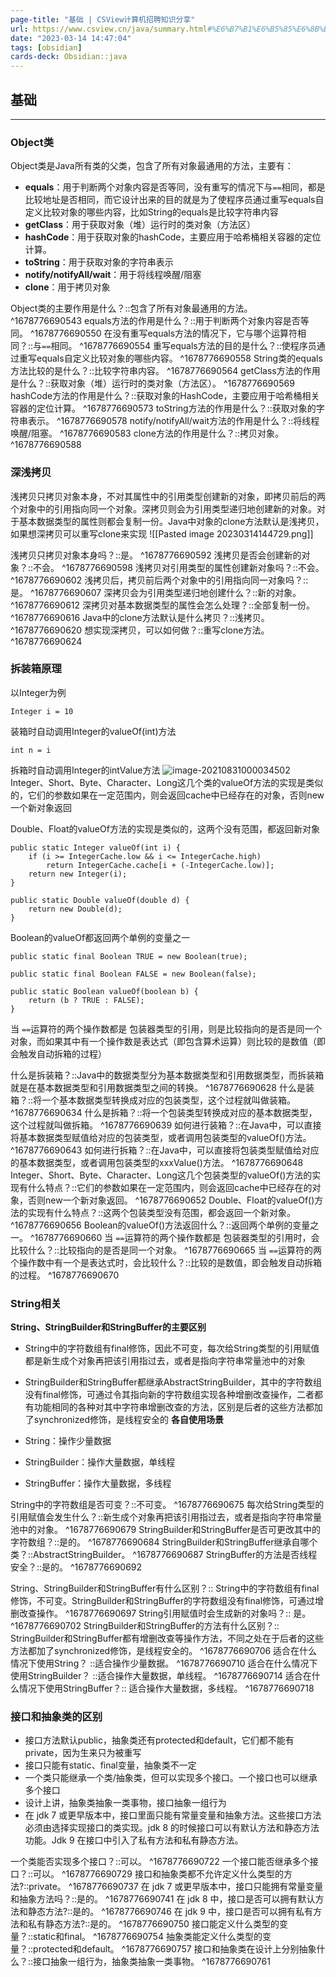 ```yaml
---
page-title: "基础 | CSView计算机招聘知识分享"
url: https://www.csview.cn/java/summary.html#%E6%B7%B1%E6%B5%85%E6%8B%B7%E8%B4%9D
date: "2023-03-14 14:47:04"
tags: [obsidian] 
cards-deck: Obsidian::java
---
```

## 基础

---

### Object类

Object类是Java所有类的父类，包含了所有对象最通用的方法，主要有：

-   **equals**：用于判断两个对象内容是否等同，没有重写的情况下与`==`相同，都是比较地址是否相同，而它设计出来的目的就是为了使程序员通过重写equals自定义比较对象的哪些内容，比如String的equals是比较字符串内容
-   **getClass**：用于获取对象（堆）运行时的类对象（方法区）
-   **hashCode**：用于获取对象的hashCode，主要应用于哈希桶相关容器的定位计算。
-   **toString**：用于获取对象的字符串表示
-   **notify/notifyAll/wait**：用于将线程唤醒/阻塞
-   **clone**：用于拷贝对象

Object类的主要作用是什么？::包含了所有对象最通用的方法。 ^1678776690543
equals方法的作用是什么？::用于判断两个对象内容是否等同。 ^1678776690550
在没有重写equals方法的情况下，它与哪个运算符相同？::与`==`相同。 ^1678776690554
重写equals方法的目的是什么？::使程序员通过重写equals自定义比较对象的哪些内容。 ^1678776690558
String类的equals方法比较的是什么？::比较字符串内容。 ^1678776690564
getClass方法的作用是什么？::获取对象（堆）运行时的类对象（方法区）。 ^1678776690569
hashCode方法的作用是什么？::获取对象的HashCode，主要应用于哈希桶相关容器的定位计算。 ^1678776690573
toString方法的作用是什么？::获取对象的字符串表示。 ^1678776690578
notify/notifyAll/wait方法的作用是什么？::将线程唤醒/阻塞。 ^1678776690583
clone方法的作用是什么？::拷贝对象。 ^1678776690588

### 深浅拷贝

浅拷贝只拷贝对象本身，不对其属性中的引用类型创建新的对象，即拷贝前后的两个对象中的引用指向同一个对象。深拷贝则会为引用类型递归地创建新的对象。对于基本数据类型的属性则都会复制一份。Java中对象的clone方法默认是浅拷贝，如果想深拷贝可以重写clone来实现
![[Pasted image 20230314144729.png]]

浅拷贝只拷贝对象本身吗？::是。 ^1678776690592
浅拷贝是否会创建新的对象？::不会。 ^1678776690598
浅拷贝对引用类型的属性创建新对象吗？::不会。 ^1678776690602
浅拷贝后，拷贝前后两个对象中的引用指向同一对象吗？::是。 ^1678776690607
深拷贝会为引用类型递归地创建什么？::新的对象。 ^1678776690612
深拷贝对基本数据类型的属性会怎么处理？::全部复制一份。 ^1678776690616
Java中的clone方法默认是什么拷贝？::浅拷贝。 ^1678776690620
想实现深拷贝，可以如何做？::重写clone方法。 ^1678776690624


### 拆装箱原理

以Integer为例

`Integer i = 10`

装箱时自动调用Integer的valueOf(int)方法

`int n = i`

拆箱时自动调用Integer的intValue方法 ![image-20210831000034502](https://i.loli.net/2021/09/12/J7RlX4TE58CvBPz.png) Integer、Short、Byte、Character、Long这几个类的valueOf方法的实现是类似的，它们的参数如果在一定范围内，则会返回cache中已经存在的对象，否则new一个新对象返回

Double、Float的valueOf方法的实现是类似的，这两个没有范围，都返回新对象

```
public static Integer valueOf(int i) {
    if (i >= IntegerCache.low && i <= IntegerCache.high)
        return IntegerCache.cache[i + (-IntegerCache.low)];
    return new Integer(i);
}
```

```
public static Double valueOf(double d) {
    return new Double(d);
}
```

Boolean的valueOf都返回两个单例的变量之一

```
public static final Boolean TRUE = new Boolean(true);

public static final Boolean FALSE = new Boolean(false);

public static Boolean valueOf(boolean b) {
    return (b ? TRUE : FALSE);
}
```

当 `==`运算符的两个操作数都是 包装器类型的引用，则是比较指向的是否是同一个对象，而如果其中有一个操作数是表达式（即包含算术运算）则比较的是数值（即会触发自动拆箱的过程）


什么是拆装箱？::Java中的数据类型分为基本数据类型和引用数据类型，而拆装箱就是在基本数据类型和引用数据类型之间的转换。 ^1678776690628
什么是装箱？::将一个基本数据类型转换成对应的包装类型，这个过程就叫做装箱。 ^1678776690634
什么是拆箱？::将一个包装类型转换成对应的基本数据类型，这个过程就叫做拆箱。 ^1678776690639
如何进行装箱？::在Java中，可以直接将基本数据类型赋值给对应的包装类型，或者调用包装类型的valueOf()方法。 ^1678776690643
如何进行拆箱？::在Java中，可以直接将包装类型赋值给对应的基本数据类型，或者调用包装类型的xxxValue()方法。 ^1678776690648
Integer、Short、Byte、Character、Long这几个包装类型的valueOf()方法的实现有什么特点？::它们的参数如果在一定范围内，则会返回cache中已经存在的对象，否则new一个新对象返回。 ^1678776690652
Double、Float的valueOf()方法的实现有什么特点？::这两个包装类型没有范围，都会返回一个新对象。 ^1678776690656
Boolean的valueOf()方法返回什么？::返回两个单例的变量之一。 ^1678776690660
当 `==`运算符的两个操作数都是 包装器类型的引用时，会比较什么？::比较指向的是否是同一个对象。 ^1678776690665
当 `==`运算符的两个操作数中有一个是表达式时，会比较什么？::比较的是数值，即会触发自动拆箱的过程。 ^1678776690670



### String相关
**String、StringBuilder和StringBuffer的主要区别**
-   String中的字符数组有final修饰，因此不可变，每次给String类型的引用赋值都是新生成个对象再把该引用指过去，或者是指向字符串常量池中的对象
-   StringBuilder和StringBuffer都继承AbstractStringBuilder，其中的字符数组没有final修饰，可通过令其指向新的字符数组实现各种增删改查操作，二者都有功能相同的各种对其中字符串增删改查的方法，区别是后者的这些方法都加了synchronized修饰，是线程安全的
**各自使用场景**

-   String：操作少量数据
-   StringBuilder：操作大量数据，单线程
-   StringBuffer：操作大量数据，多线程

String中的字符数组是否可变？::不可变。 ^1678776690675
每次给String类型的引用赋值会发生什么？::新生成个对象再把该引用指过去，或者是指向字符串常量池中的对象。 ^1678776690679
StringBuilder和StringBuffer是否可更改其中的字符数组？::是的。 ^1678776690684
StringBuilder和StringBuffer继承自哪个类？::AbstractStringBuilder。 ^1678776690687
StringBuffer的方法是否线程安全？::是的。 ^1678776690692

String、StringBuilder和StringBuffer有什么区别？::	String中的字符数组有final修饰，不可变。StringBuilder和StringBuffer的字符数组没有final修饰，可通过增删改查操作。 ^1678776690697
String引用赋值时会生成新的对象吗？::	是。 ^1678776690702
StringBuilder和StringBuffer的方法有什么区别？::	StringBuilder和StringBuffer都有增删改查等操作方法，不同之处在于后者的这些方法都加了synchronized修饰，是线程安全的。 ^1678776690706
适合在什么情况下使用String？	::适合操作少量数据。 ^1678776690710
适合在什么情况下使用StringBuilder？	::适合操作大量数据，单线程。 ^1678776690714
适合在什么情况下使用StringBuffer？::	适合操作大量数据，多线程。 ^1678776690718

### 接口和抽象类的区别

-   接口方法默认public，抽象类还有protected和default，它们都不能有private，因为生来只为被重写
-   接口只能有static、final变量，抽象类不一定
-   一个类只能继承一个类/抽象类，但可以实现多个接口。一个接口也可以继承多个接口
-   设计上讲，抽象类抽象一类事物，接口抽象一组行为
-   在 jdk 7 或更早版本中，接口里面只能有常量变量和抽象方法。这些接口方法必须由选择实现接口的类实现。jdk 8 的时候接口可以有默认方法和静态方法功能。Jdk 9 在接口中引入了私有方法和私有静态方法。

一个类能否实现多个接口？::可以。 ^1678776690722
一个接口能否继承多个接口？::可以。 ^1678776690729
接口和抽象类都不允许定义什么类型的方法?::private。 ^1678776690737
在 jdk 7 或更早版本中，接口只能拥有常量变量和抽象方法吗？::是的。 ^1678776690741
在 jdk 8 中，接口是否可以拥有默认方法和静态方法?::是的。 ^1678776690746
在 jdk 9 中，接口是否可以拥有私有方法和私有静态方法?::是的。 ^1678776690750
接口能定义什么类型的变量？::static和final。 ^1678776690754
抽象类能定义什么类型的变量？::protected和default。 ^1678776690757
接口和抽象类在设计上分别抽象什么？::接口抽象一组行为，抽象类抽象一类事物。 ^1678776690761
